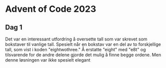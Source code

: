 # Advent of Code 2023
## Dag 1
Det var en interessant utfordring å oversette tall som var skrevet som bokstaver til vanlige tall. Spesielt når en bokstav var en del av to forskjellige tall, som vist i koden "eightwothree." Å erstatte "eight" med "e8t" og tilsvarende for de andre delene gjorde det mulig å finne begge ordene. Men denne løsningen var ikke spesielt elegant
